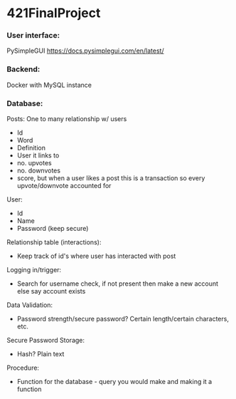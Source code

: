 # 421FinalProject

### User interface: 
PySimpleGUI
https://docs.pysimplegui.com/en/latest/

### Backend:
Docker with MySQL instance

### Database:


Posts: One to many relationship w/ users
- Id
- Word
- Definition
- User it links to 
- no. upvotes
- no. downvotes
- score, but when a user likes a post this is a transaction so every upvote/downvote accounted for

User:
- Id
- Name
- Password (keep secure)

Relationship table (interactions):
- Keep track of id's where user has interacted with post

Logging in/trigger:
- Search for username check, if not present then make a new account else say account exists 

Data Validation:
- Password strength/secure password? Certain length/certain characters, etc.

Secure Password Storage:
- Hash? Plain text

Procedure:
- Function for the database - query you would make and making it a function